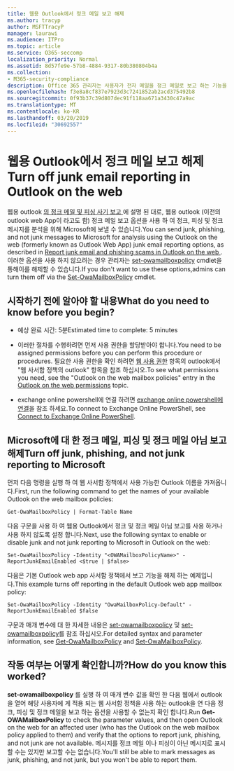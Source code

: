 ```yaml
---
title: 웹용 Outlook에서 정크 메일 보고 해제
ms.author: tracyp
author: MSFTTracyP
manager: laurawi
ms.audience: ITPro
ms.topic: article
ms.service: O365-seccomp
localization_priority: Normal
ms.assetid: 8d57fe9e-57b8-4884-9317-80b380804b4a
ms.collection:
- M365-security-compliance
description: Office 365 관리자는 사용자가 전자 메일을 정크 메일로 보고 하는 기능을 해제할 수 있습니다.
ms.openlocfilehash: f3e8a8cf837e7923d3c7241852ab2acd375492b8
ms.sourcegitcommit: 0f93b37c39d807dec91f118aa671a3430c47a9ac
ms.translationtype: MT
ms.contentlocale: ko-KR
ms.lasthandoff: 03/20/2019
ms.locfileid: "30692557"
---
```

# <a name="turn-off-junk-email-reporting-in-outlook-on-the-web"></a><span data-ttu-id="c746f-103">웹용 Outlook에서 정크 메일 보고 해제</span><span class="sxs-lookup"><span data-stu-id="c746f-103">Turn off junk email reporting in Outlook on the web</span></span>

<span data-ttu-id="c746f-104">웹용 outlook [의 정크 메일 및 피싱 사기 보고 ](report-junk-email-and-phishing-scams-in-outlook-on-the-web-eop.md)에 설명 된 대로, 웹용 outlook (이전의 outlook web App이 라고도 함) 정크 메일 보고 옵션을 사용 하 여 정크, 피싱 및 정크 메시지를 분석을 위해 Microsoft에 보낼 수 있습니다.</span><span class="sxs-lookup"><span data-stu-id="c746f-104">You can send junk, phishing, and not junk messages to Microsoft for analysis using the Outlook on the web (formerly known as Outlook Web App) junk email reporting options, as described in [Report junk email and phishing scams in Outlook on the web ](report-junk-email-and-phishing-scams-in-outlook-on-the-web-eop.md).</span></span> <span data-ttu-id="c746f-105">이러한 옵션을 사용 하지 않으려는 경우 관리자는 [set-owamailboxpolicy](http://technet.microsoft.com/library/530166f7-ab42-4609-ba73-9b5a39b567be.aspx) cmdlet을 통해이를 해제할 수 있습니다.</span><span class="sxs-lookup"><span data-stu-id="c746f-105">If you don't want to use these options,admins can turn them off via the [Set-OwaMailboxPolicy](http://technet.microsoft.com/library/530166f7-ab42-4609-ba73-9b5a39b567be.aspx) cmdlet.</span></span> 
  
## <a name="what-do-you-need-to-know-before-you-begin"></a><span data-ttu-id="c746f-106">시작하기 전에 알아야 할 내용</span><span class="sxs-lookup"><span data-stu-id="c746f-106">What do you need to know before you begin?</span></span>
<span data-ttu-id="c746f-107"><a name="sectionSection0"> </a></span><span class="sxs-lookup"><span data-stu-id="c746f-107"></span></span>

- <span data-ttu-id="c746f-108">예상 완료 시간: 5분</span><span class="sxs-lookup"><span data-stu-id="c746f-108">Estimated time to complete: 5 minutes</span></span>
    
- <span data-ttu-id="c746f-109">이러한 절차를 수행하려면 먼저 사용 권한을 할당받아야 합니다.</span><span class="sxs-lookup"><span data-stu-id="c746f-109">You need to be assigned permissions before you can perform this procedure or procedures.</span></span> <span data-ttu-id="c746f-110">필요한 사용 권한을 확인 하려면 [웹 사용 권한](http://technet.microsoft.com/library/57eca42a-5a7f-4c65-89f0-7a84f2dbea19.aspx#OutlookWebApp) 항목의 outlook에서 "웹 사서함 정책의 outlook" 항목을 참조 하십시오.</span><span class="sxs-lookup"><span data-stu-id="c746f-110">To see what permissions you need, see the "Outlook on the web mailbox policies" entry in the [Outlook on the web permissions](http://technet.microsoft.com/library/57eca42a-5a7f-4c65-89f0-7a84f2dbea19.aspx#OutlookWebApp) topic.</span></span> 

- <span data-ttu-id="c746f-111">exchange online powershell에 연결 하려면 [exchange online powershell에 연결](https://docs.microsoft.com/powershell/exchange/exchange-online/connect-to-exchange-online-powershell/connect-to-exchange-online-powershell)을 참조 하세요.</span><span class="sxs-lookup"><span data-stu-id="c746f-111">To connect to Exchange Online PowerShell, see [Connect to Exchange Online PowerShell](https://docs.microsoft.com/powershell/exchange/exchange-online/connect-to-exchange-online-powershell/connect-to-exchange-online-powershell).</span></span>

## <a name="turn-off-junk-phishing-and-not-junk-reporting-to-microsoft"></a><span data-ttu-id="c746f-112">Microsoft에 대 한 정크 메일, 피싱 및 정크 메일 아님 보고 해제</span><span class="sxs-lookup"><span data-stu-id="c746f-112">Turn off junk, phishing, and not junk reporting to Microsoft</span></span>
<span data-ttu-id="c746f-113"><a name="sectionSection1"> </a></span><span class="sxs-lookup"><span data-stu-id="c746f-113"></span></span>

<span data-ttu-id="c746f-114">먼저 다음 명령을 실행 하 여 웹 사서함 정책에서 사용 가능한 Outlook 이름을 가져옵니다.</span><span class="sxs-lookup"><span data-stu-id="c746f-114">First, run the following command to get the names of your available Outlook on the web mailbox policies:</span></span>
  
```
Get-OwaMailboxPolicy | Format-Table Name
```

<span data-ttu-id="c746f-115">다음 구문을 사용 하 여 웹용 Outlook에서 정크 및 정크 메일 아님 보고를 사용 하거나 사용 하지 않도록 설정 합니다.</span><span class="sxs-lookup"><span data-stu-id="c746f-115">Next, use the following syntax to enable or disable junk and not junk reporting to Microsoft in Outlook on the web:</span></span>
  
```
Set-OwaMailboxPolicy -Identity "<OWAMailboxPolicyName>" -ReportJunkEmailEnabled <$true | $false>
```

<span data-ttu-id="c746f-116">다음은 기본 Outlook web app 사서함 정책에서 보고 기능을 해제 하는 예제입니다.</span><span class="sxs-lookup"><span data-stu-id="c746f-116">This example turns off reporting in the default Outlook web app mailbox policy:</span></span>
  
```
Set-OwaMailboxPolicy -Identity "OwaMailboxPolicy-Default" -ReportJunkEmailEnabled $false
```

<span data-ttu-id="c746f-117">구문과 매개 변수에 대 한 자세한 내용은 [set-owamailboxpolicy](http://technet.microsoft.com/library/bdd580d3-8812-4b4a-93e8-c6401b0d2f0f.aspx) 및 [set-owamailboxpolicy](http://technet.microsoft.com/library/530166f7-ab42-4609-ba73-9b5a39b567be.aspx)를 참조 하십시오.</span><span class="sxs-lookup"><span data-stu-id="c746f-117">For detailed syntax and parameter information, see [Get-OwaMailboxPolicy](http://technet.microsoft.com/library/bdd580d3-8812-4b4a-93e8-c6401b0d2f0f.aspx) and [Set-OwaMailboxPolicy](http://technet.microsoft.com/library/530166f7-ab42-4609-ba73-9b5a39b567be.aspx).</span></span>

## <a name="how-do-you-know-this-worked"></a><span data-ttu-id="c746f-118">작동 여부는 어떻게 확인합니까?</span><span class="sxs-lookup"><span data-stu-id="c746f-118">How do you know this worked?</span></span>
<span data-ttu-id="c746f-119"><a name="sectionSection2"> </a></span><span class="sxs-lookup"><span data-stu-id="c746f-119"></span></span>

<span data-ttu-id="c746f-120">**set-owamailboxpolicy** 를 실행 하 여 매개 변수 값을 확인 한 다음 웹에서 outlook을 열어 해당 사용자에 게 적용 되는 웹 사서함 정책을 사용 하는 outlook을 연 다음 정크, 피싱 및 정크 메일을 보고 하는 옵션을 사용할 수 없는지 확인 합니다.</span><span class="sxs-lookup"><span data-stu-id="c746f-120">Run **Get-OWAMailboxPolicy** to check the parameter values, and then open Outlook on the web for an affected user (who has the Outlook on the web mailbox policy applied to them) and verify that the options to report junk, phishing, and not junk are not available.</span></span> <span data-ttu-id="c746f-121">메시지를 정크 메일 이나 피싱이 아닌 메시지로 표시할 수는 있지만 보고할 수는 없습니다.</span><span class="sxs-lookup"><span data-stu-id="c746f-121">You'll still be able to mark messages as junk, phishing, and not junk, but you won't be able to report them.</span></span> 
